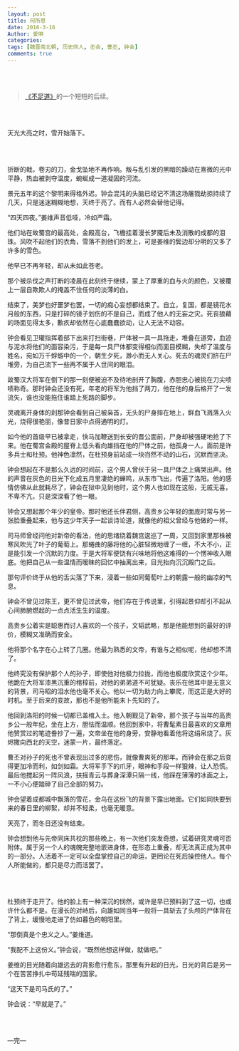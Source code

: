 ```yaml
---
layout: post
title: 何所思
date: 2016-3-16
Author: 愛唄
categories: 
tags: [魏晋南北朝, 历史同人, 丕会, 曹丕, 钟会]
comments: true
--- 
```


<br>
<br>

>[《不足道》](https://aiuta264.github.io/aiuta/buzudao/ "不足道")的一个短短的后续。

<br>
<br>

天光大亮之时，雪开始落下。

<br>
<br>

折断的戟，卷刃的刀，金戈坠地不再作响。叛与乱引发的黑暗的躁动在熹微的光中平静，热血被剥夺温度，蜿蜒成一道凝固的河流。

景元五年的这个黎明来得格外迟。钟会混沌的头脑已经记不清这场屠戮劫掠持续了几天，只是迷迷糊糊地想，天终于亮了。而有人必然会替他记得。

“四天四夜。”姜维声音低哑，冷如严霜。

他们站在故蜀宫的最高处，金殿高台，飞檐挂着漫长梦魇后未及消散的成都的泪珠。风吹不起他们的衣角，雪落不到他们的发上，可是姜维的鬓边却分明的又多了许多的雪色。

他早已不再年轻，却从未如此苍老。

那个被杀伐之声打断的凌晨在此刻终于继续，蒙上了厚重的血与火的颜色，又被覆上一层自欺欺人的掩盖不住任何的淡薄的白。

结束了，美梦也好噩梦也罢，一切的痴心妄想都结束了。自立，复国，都是镜花水月般的东西，只是打碎的镜子划伤的不是自己，而成了他人的无妄之灾。死丧狼藉的场面见得太多，歉疚却依然在心底蠢蠢欲动，让人无法不动容。

钟会看见卫瓘指挥着部下出来打扫街巷，尸体被一具一具拖走，堆叠在道旁，血迹与泥水将他们的面容染污，于是每一具尸体都变得相似而面目模糊，失却了温度与姓名，宛如万千蜉蝣中的一个，朝生夕死，渺小而无人关心。死去的魂灵们挤在尸堆旁，为自己流下一些再不属于人世间的眼泪。

故蜀汉大将军在倒下的那一刻便被迫不及待地剖开了胸腹，赤胆忠心被挑在刀尖啧啧称奇。那时钟会还没有死，年老的将军为他挡了两刀，他在他的身后格开了一发流矢，谁也没能拖住谁踏上死路的脚步。

灵魂离开身体的刹那钟会看到自己被枭首，无头的尸身摔在地上，鲜血飞溅落入火光，烧得很艳丽，像昔日家中点得通明的灯。

如今他的首级早已被拿走，快马加鞭送到长安的晋公面前，尸身却被强硬地抢了下来。他在蜀宫金殿的屋脊上低头看向雄挡在他的尸体之前，他孤身一人，面前是许多兵士和杜预。他神色凛然，在杜预身前站成一块岿然不动的山石，沉默而坚决。

钟会想起在不是那么久远的时间前，这个男人曾伏于另一具尸体之上痛哭出声。他的声音在灰色的日光下化成五月里凄绝的蝉鸣，从东市飞出，传遍了洛阳。他的感情仿佛从此就耗尽了，钟会在狱中见到他时，这个男人也如现在这般，无戚无喜，不卑不亢，只是深深看了他一眼。

钟会又想起那个年少的皇帝。那时他还长伴君侧，高贵乡公年轻的面庞时常与另一张脸重叠起来，他与这少年天子一起谈诗论道，就像他的祖父曾经与他做的一样。

司马师曾经问他对新帝的看法，他的思绪绕着魏宫逡巡了一周，又回到家里那株被寒风吹光了叶子的葡萄上。那蜷曲的藤将他的心脏轻微地缠了一缠，不大不小，正是能引发一个沉默的力度。于是大将军便饶有兴味地将他这难得的一个愣神收入眼底。他把自己从一些温情而暧昧的回忆中抽离出来，目光抬向沉沉殿门之后。

那句评价终于从他的舌尖落了下来，浸着一些如同葡萄叶上的朝露一般的幽凉的气息。

钟会不曾见过陈王，更不曾见过武帝，他们存在于传说里，引得起景仰却引不起从心间肺腑燃起的一点点活生生的温度。

高贵乡公着实是聪惠而讨人喜欢的一个孩子，文韬武略，那是他能想到的最好的评价，模糊又准确而安全。

他将那个名字在心上转了几圈。他最为熟悉的文帝，有谁与之相似呢，他却想不清了。

他终究没有保护那个人的孙子，即使他对他极力拉拢，而他也极度欣赏这个少年。他跪在大将军漆黑沉重的棺椁前，对他的弟弟道不可犹疑。丧乐在他耳中是无意义的背景，司马昭的泪水他也毫不关心。他以一切为助力向上攀爬，而这正是大好的时机。至于后来的变故，那也不是他所能未卜先知的了。

他回到洛阳的时候一切都已盖棺入土。他入朝觐见了新帝，那个孩子与当年的高贵乡公一般年纪，坐在上方，胆怯而温顺。他回到家中，将曹髦素日最喜欢的文章用他赞赏过的笔迹誊抄了一遍，文帝坐在他的身旁，安静地看着他将这绢帛烧了。灰烬撒向西北的天空，迷蒙一片，最终落定。

曹丕对孙子的死也不曾表现出过多的悲伤，就像曹爽死的那年。而钟会在那之后变得更加冷而利，如剑如霜。大将军手下的爪牙，眼神和手段一样狠辣，让人恐慌。最后他搅起另一阵风浪，扶摇青云与葬身深潭只隔一线，他踩在薄薄的冰面之上，一不小心便踏碎了自己全部的努力。

钟会望着成都城中飘落的雪花，金乌在这纷飞的背景下露出地面。它们如同快要到来的春日里的柳絮，却并不轻柔，也毫无暖意。

天亮了，而冬日还没有结束。

钟会想到他与先帝同床共枕的那些晚上，有一次他们突发奇想，试着研究灵魂可否附体。属于另一个人的魂魄完整地嵌进身体，在形态上重叠，却无法真正成为其中的一部分。人活着不一定可以全盘掌控自己的命运，更罔论在死后操控他人。每个人所能做的，都只是尽力而活罢了。

<br>
<br>

杜预终于走开了。他的脸上有一种深沉的悯然，或许是早已预料到了这一切，也或许什么都不是。在漫长的对峙后，向雄如同当年一般将一具斩去了头颅的尸体背在了背上，缓慢地走进了仿如暮色的朝阳里。

“那倒真是个忠义之人。”姜维道。

“我配不上这份义。”钟会说，“既然他想这样做，就做吧。”

姜维的目光随着向雄远去的背影愈行愈东，那里有升起的日光，日光的背后是另一个在苦苦挣扎中苟延残喘的国家。

“这天下是司马氏的了。”

钟会说：“早就是了。”

<br>
<br>

—完—

<br>
